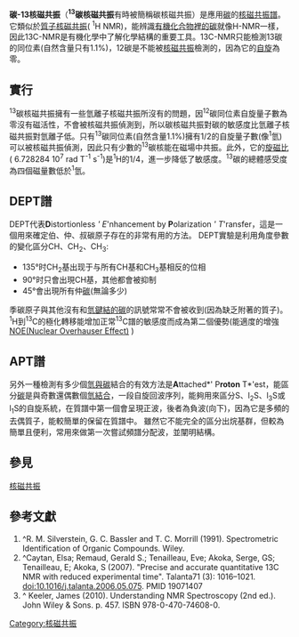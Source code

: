 **碳-13核磁共振**（**<sup>13</sup>碳核磁共振**有時被簡稱碳核磁共振）是應用[碳](../Page/碳.md "wikilink")的[核磁共振譜](https://zh.wikipedia.org/wiki/核磁共振譜 "wikilink")。它類似於[質子核磁共振](https://zh.wikipedia.org/wiki/質子核磁共振 "wikilink")(
<sup>1</sup>H
NMR)，能辨識[有機化合物裡的](https://zh.wikipedia.org/wiki/有機化合物 "wikilink")[碳](../Page/碳.md "wikilink")就像H-NMR一樣，因此13C-NMR是有機化學中了解化學結構的重要工具。13C-NMR只能檢測13碳的同位素(自然含量只有1.1%)，12碳是不能被[核磁共振](../Page/核磁共振.md "wikilink")檢測的，因為它的[自旋](../Page/自旋.md "wikilink")為零。

## 實行

<sup>13</sup>碳核磁共振擁有一些氫離子核磁共振所沒有的問題，因<sup>12</sup>碳同位素自旋量子數為零沒有磁活性，不會被核磁共振偵測到，所以碳核磁共振對碳的敏感度比氫離子核磁共振對氫離子低。只有<sup>13</sup>碳同位素(自然含量1.1%)擁有1/2的自旋量子數(像<sup>1</sup>氫)可以被核磁共振偵測，因此只有少數的<sup>13</sup>碳核能在磁場中共振。此外，它的[旋磁比](../Page/旋磁比.md "wikilink")(
6.728284 10<sup>7</sup> rad T<sup>-1</sup>
s<sup>-1</sup>)是<sup>1</sup>H的1/4，進一步降低了敏感度。<sup>13</sup>碳的總體感受度為四個磁量數低於<sup>1</sup>氫。

## DEPT譜

DEPT代表**D**istortionless *' E*'nhancement by **P**olarization *'
T*'ransfer，這是一個用來確定伯、仲、叔碳原子存在的非常有用的方法。
DEPT實驗是利用角度參數的變化區分CH、CH<sub>2</sub>、CH<sub>3</sub>:

  - 135°时CH<sub>2</sub>基出现于与所有CH基和CH<sub>3</sub>基相反的位相
  - 90°时只會出現CH基，其他都會被抑制
  - 45°會出現所有仲[碳](../Page/碳.md "wikilink")(無論多少)

季碳原子與其他沒有和[氫鍵結的](https://zh.wikipedia.org/wiki/氫 "wikilink")[碳](../Page/碳.md "wikilink")的訊號常常不會被收到(因為缺乏附著的質子)。
<sup>1</sup>H到<sup>13</sup>C的極化轉移能增加正常<sup>13</sup>C譜的敏感度而成為第二個優勢(能適度的增強[NOE](https://zh.wikipedia.org/wiki/NOE "wikilink")[(Nuclear
Overhauser
Effect)](https://zh.wikipedia.org/wiki/\(Nuclear_Overhauser_Effect\) "wikilink")
)

## APT譜

另外一種檢測有多少個[氫與](https://zh.wikipedia.org/wiki/氫 "wikilink")[碳](../Page/碳.md "wikilink")結合的有效方法是**A**ttached*'
P**roton**
T*'est，能區分[碳](../Page/碳.md "wikilink")是與奇數還偶數個[氫結合](https://zh.wikipedia.org/wiki/氫 "wikilink")，一段自旋回波序列，能夠用來區分S、l<sub>2</sub>S、l<sub>3</sub>S或l<sub>1</sub>S的自旋系統，在質譜中第一個會呈現正波，後者為負波(向下)，因為它是多頻的去偶質子，能較簡單的保留在質譜中。
雖然它不能完全的區分出烷基群，但較為簡單且便利，常用來做第一次嘗試頻譜分配波，並闡明結構。

## 參見

[核磁共振](../Page/核磁共振.md "wikilink")

## 參考文獻

1.  ^R. M. Silverstein, G. C. Bassler and T. C. Morrill (1991).
    Spectrometric Identification of Organic Compounds. Wiley.
2.  ^Caytan, Elsa; Remaud, Gerald S.; Tenailleau, Eve; Akoka, Serge, GS;
    Tenailleau, E; Akoka, S (2007). "Precise and accurate quantitative
    13C NMR with reduced experimental time". Talanta71 (3): 1016–1021.
    <doi:10.1016/j.talanta.2006.05.075>. PMID 19071407
3.  ^ Keeler, James (2010). Understanding NMR Spectroscopy (2nd ed.).
    John Wiley & Sons. p. 457. ISBN 978-0-470-74608-0.

[Category:核磁共振](https://zh.wikipedia.org/wiki/Category:核磁共振 "wikilink")